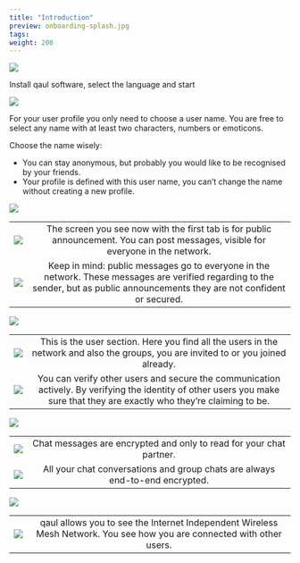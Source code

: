 ```yaml
---
title: "Introduction"
preview: onboarding-splash.jpg
tags:
weight: 200
---
```


![](start-alt-ausschnitt.png)

Install qaul software, select the language and start

![](user-profile-2.png)

For your user profile you only need to choose a user name. You are free to select any name with at least two characters, numbers or emoticons.

Choose the name wisely:

- You can stay anonymous, but probably you would like to be recognised by your friends.
- Your profile is defined with this user name, you can’t change the name without creating a new profile.

![](public-2.png)

|                      |                                                                                  |
|----------------------|:--------------------------------------------------------------------------------:|
| ![](public-sign.png) | The screen you see now with the first tab is for public announcement. You can post messages, visible for everyone in the network. |
| ![](not-safe2.png) | Keep in mind: public messages go to everyone in the network. These messages are verified regarding to the sender, but as public announcements they are not confident or secured. |

![](user.png)

|                      |                                                                                  |
|----------------------|:--------------------------------------------------------------------------------:|
| ![](user-sign2.png) | This is the user section. Here you find all the users in the network and also the groups, you are invited to or you joined already. |
| ![](user-sign.png) | You can verify other users and secure the communication actively. By verifying the identity of other users you make sure that they are exactly who they’re claiming to be. |

![](chat.png)

|                      |                                                                                  |
|----------------------|:--------------------------------------------------------------------------------:|
| ![](chat-sign.png) | Chat messages are encrypted and only to read for your chat partner. |
| ![](safe-sign3.png) | All your chat conversations and group chats are always end-to-end encrypted. |

![](network.png)

|                      |                                                                                  |
|----------------------|:--------------------------------------------------------------------------------:|
| ![](network-sign.png) | qaul allows you to see the Internet Independent Wireless Mesh Network. You see how you are connected with other users. |
